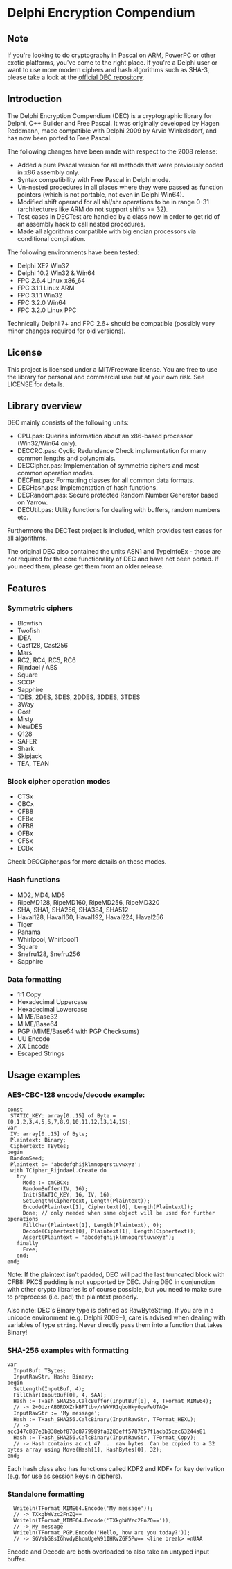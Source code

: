  # Delphi Encryption Compendium

 ## Note
If you're looking to do cryptography in Pascal on ARM, PowerPC or other exotic platforms, you've come to the right place. If you're a Delphi user or want to use more modern ciphers and hash algorithms such as SHA-3, please take a look at the [official DEC repository](https://github.com/MHumm/DelphiEncryptionCompendium).

 ## Introduction
The Delphi Encryption Compendium (DEC) is a cryptographic library for Delphi, C++ Builder and Free Pascal. It was originally developed by Hagen Reddmann, made compatible with Delphi 2009 by Arvid Winkelsdorf, and has now been ported to Free Pascal.

The following changes have been made with respect to the 2008 release:
* Added a pure Pascal version for all methods that were previously coded in x86 assembly only.
* Syntax compatibility with Free Pascal in Delphi mode.
* Un-nested procedures in all places where they were passed as function pointers (which is not portable, not even in Delphi Win64).
* Modified shift operand for all shl/shr operations to be in range 0-31 (architectures like ARM do not support shifts >= 32).
* Test cases in DECTest are handled by a class now in order to get rid of an assembly hack to call nested procedures.
* Made all algorithms compatible with big endian processors via conditional compilation.

The following environments have been tested:
* Delphi XE2 Win32
* Delphi 10.2 Win32 & Win64
* FPC 2.6.4 Linux x86_64
* FPC 3.1.1 Linux ARM
* FPC 3.1.1 Win32
* FPC 3.2.0 Win64
* FPC 3.2.0 Linux PPC

Technically Delphi 7+ and FPC 2.6+ should be compatible (possibly very minor changes required for old versions).

 ## License
This project is licensed under a MIT/Freeware license. You are free to use the library for personal and commercial use but at your own risk. See LICENSE for details.

 ## Library overview
DEC mainly consists of the following units:
* CPU.pas: Queries information about an x86-based processor (Win32/Win64 only).
* DECCRC.pas: Cyclic Redundance Check implementation for many common lengths and polynomials.
* DECCipher.pas: Implementation of symmetric ciphers and most common operation modes.
* DECFmt.pas: Formatting classes for all common data formats.
* DECHash.pas: Implementation of hash functions.
* DECRandom.pas: Secure protected Random Number Generator based on Yarrow.
* DECUtil.pas: Utility functions for dealing with buffers, random numbers etc.

Furthermore the DECTest project is included, which provides test cases for all algorithms.

The original DEC also contained the units ASN1 and TypeInfoEx - those are not required for the core functionality of DEC and have not been ported. If you need them, please get them from an older release.

 ## Features
 ### Symmetric ciphers
 * Blowfish
 * Twofish
 * IDEA
 * Cast128, Cast256
 * Mars
 * RC2, RC4, RC5, RC6
 * Rijndael / AES
 * Square
 * SCOP
 * Sapphire
 * 1DES, 2DES, 3DES, 2DDES, 3DDES, 3TDES
 * 3Way
 * Gost
 * Misty
 * NewDES
 * Q128
 * SAFER
 * Shark
 * Skipjack
 * TEA, TEAN
 
 ### Block cipher operation modes
 * CTSx
 * CBCx
 * CFB8
 * CFBx
 * OFB8
 * OFBx
 * CFSx
 * ECBx
 
Check DECCipher.pas for more details on these modes.

 ### Hash functions
* MD2, MD4, MD5
* RipeMD128, RipeMD160, RipeMD256, RipeMD320
* SHA, SHA1, SHA256, SHA384, SHA512
* Haval128, Haval160, Haval192, Haval224, Haval256
* Tiger
* Panama
* Whirlpool, Whirlpool1
* Square
* Snefru128, Snefru256
* Sapphire

 ### Data formatting
* 1:1 Copy
* Hexadecimal Uppercase
* Hexadecimal Lowercase
* MIME/Base32
* MIME/Base64
* PGP (MIME/Base64 with PGP Checksums)
* UU Encode
* XX Encode
* Escaped Strings

 ## Usage examples
 ### AES-CBC-128 encode/decode example:
 ```
const
  STATIC_KEY: array[0..15] of Byte = (0,1,2,3,4,5,6,7,8,9,10,11,12,13,14,15);
var
  IV: array[0..15] of Byte;
  Plaintext: Binary;
  Ciphertext: TBytes;
begin
  RandomSeed;
  Plaintext := 'abcdefghijklmnopqrstuvwxyz';
  with TCipher_Rijndael.Create do
    try
      Mode := cmCBCx;
      RandomBuffer(IV, 16);
      Init(STATIC_KEY, 16, IV, 16); 
      SetLength(Ciphertext, Length(Plaintext));
      Encode(Plaintext[1], Ciphertext[0], Length(Plaintext));
      Done; // only needed when same object will be used for further operations
      FillChar(Plaintext[1], Length(Plaintext), 0);
      Decode(Ciphertext[0], Plaintext[1], Length(Ciphertext));
      Assert(Plaintext = 'abcdefghijklmnopqrstuvwxyz');
    finally
      Free;
    end;
end;
```
Note: If the plaintext isn't padded, DEC will pad the last truncated block with CFB8! PKCS padding is not supported by DEC. Using DEC in conjunction with other crypto libraries is of course possible, but you need to make sure to preprocess (i.e. pad) the plaintext properly.

Also note: DEC's Binary type is defined as RawByteString. If you are in a unicode environment (e.g. Delphi 2009+), care is advised when dealing with variables of type ``string``. Never directly pass them into a function that takes Binary!

### SHA-256 examples with formatting
```
var
  InputBuf: TBytes;
  InputRawStr, Hash: Binary;
begin
  SetLength(InputBuf, 4);
  FillChar(InputBuf[0], 4, $AA);
  Hash := THash_SHA256.CalcBuffer(InputBuf[0], 4, TFormat_MIME64);
  // -> 2+0UzrAB0RDXZrkBPTtbv/rWkVR1qboHky0qwFeUTAQ=
  InputRawStr := 'My message';
  Hash := THash_SHA256.CalcBinary(InputRawStr, TFormat_HEXL);
  // -> acc147c887e3b838ebf870c8779989fa8283eff5787b57f1acb35cac63244a81
  Hash := THash_SHA256.CalcBinary(InputRawStr, TFormat_Copy);
  // -> Hash contains ac c1 47 ... raw bytes. Can be copied to a 32 bytes array using Move(Hash[1], HashBytes[0], 32);
end;
```

Each hash class also has functions called KDF2 and KDFx for key derivation (e.g. for use as session keys in ciphers).

### Standalone formatting
```
  Writeln(TFormat_MIME64.Encode('My message'));
  // -> TXkgbWVzc2FnZQ==
  Writeln(TFormat_MIME64.Decode('TXkgbWVzc2FnZQ=='));
  // -> My message
  Writeln(TFormat_PGP.Encode('Hello, how are you today?'));
  // -> SGVsbG8sIGhvdyBhcmUgeW91IHRvZGF5Pw== <line break> =nUAA  
```

Encode and Decode are both overloaded to also take an untyped input buffer.
